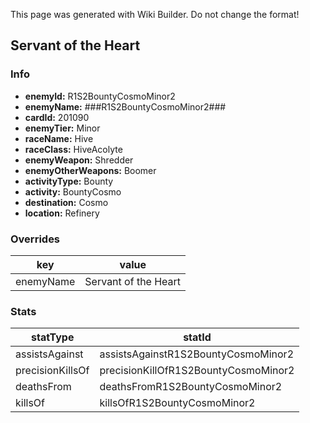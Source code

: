 <span class="wiki-builder">This page was generated with Wiki Builder. Do not change the format!</span>

## Servant of the Heart
### Info
* **enemyId:** R1S2BountyCosmoMinor2
* **enemyName:** ###R1S2BountyCosmoMinor2###
* **cardId:** 201090
* **enemyTier:** Minor
* **raceName:** Hive
* **raceClass:** HiveAcolyte
* **enemyWeapon:** Shredder
* **enemyOtherWeapons:** Boomer
* **activityType:** Bounty
* **activity:** BountyCosmo
* **destination:** Cosmo
* **location:** Refinery

### Overrides
key | value
--- | -----
enemyName | Servant of the Heart

### Stats
statType | statId
-------- | ------
assistsAgainst | assistsAgainstR1S2BountyCosmoMinor2
precisionKillsOf | precisionKillOfR1S2BountyCosmoMinor2
deathsFrom | deathsFromR1S2BountyCosmoMinor2
killsOf | killsOfR1S2BountyCosmoMinor2

